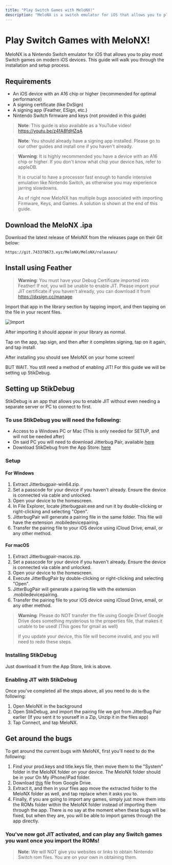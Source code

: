 ```yaml
---
title: "Play Switch Games with MeloNX!"
description: "MeloNX is a switch emulator for iOS that allows you to play most Switch 1 games on modern iOS devices."
---
```


# Play Switch Games with MeloNX!

MeloNX is a Nintendo Switch emulator for iOS that allows you to play most Switch games on modern iOS devices. This guide will walk you through the installation and setup process.

## Requirements

- An iOS device with an A16 chip or higher (recommended for optimal performance)
- A signing certificate (like DxSign)
- A signing app (Feather, ESign, etc.)
- Nintendo Switch firmware and keys (not provided in this guide)

> **Note**: This guide is also available as a YouTube video!
> https://youtu.be/z4fA8fdHZqA

> **Note**: You should already have a signing app installed. Please go to our other guides and install one if you haven't already.

> **Warning**: It is highly recommended you have a device with an A16 chip or higher. If you don't know what chip your device has, refer to appleDB.
>
> It is crucial to have a processor fast enough to handle intensive emulation like Nintendo Switch, as otherwise you may experience jarring slowdowns.
>
> As of right now MeloNX has multiple bugs associated with importing Firmware, Keys, and Games. A solution is shown at the end of this guide.

## Download the MeloNX .ipa

Download the latest release of MeloNX from the releases page on their Git below:

```
https://git.743378673.xyz/MeloNX/MeloNX/releases/
```

## Install using Feather

> **Warning**: You must have your Debug Certificate imported into Feather! If not, you will be unable to enable JIT.
> Please import your JIT certificate if you haven't already, you can download it from https://dxsign.cc/manage

Import that app in the library section by tapping import, and then tapping on the file in your recent files.

![Import](/images/melonx/import.gif)

After importing it should appear in your library as normal.

Tap on the app, tap sign, and then after it completes signing, tap on it again, and tap install.

After installing you should see MeloNX on your home screen!

BUT WAIT. You still need a method of enabling JIT! For this guide we will be setting up StikDebug.

## Setting up StikDebug

StikDebug is an app that allows you to enable JIT without even needing a separate server or PC to connect to first.

### To use StikDebug you will need the following:

- Access to a Windows PC or Mac (This is only needed for SETUP, and will not be needed after)
- On said PC you will need to download Jitterbug Pair, available [here](https://github.com/osy/Jitterbug/releases/)
- Download StikDebug from the App Store: [here](https://apps.apple.com/us/app/stikdebug/id6744045754)

### Setup

#### For Windows

1. Extract Jitterbugpair-win64.zip.
2. Set a passcode for your device if you haven't already. Ensure the device is connected via cable and unlocked.
3. Open your device to the homescreen.
4. In File Explorer, locate jitterbugpair.exe and run it by double-clicking or right-clicking and selecting "Open".
5. JitterbugPair will generate a pairing file in the same folder. This file will have the extension .mobiledevicepairing.
6. Transfer the pairing file to your iOS device using iCloud Drive, email, or any other method.

#### For macOS

1. Extract Jitterbugpair-macos.zip.
2. Set a passcode for your device if you haven't already. Ensure the device is connected via cable and unlocked.
3. Open your device to the homescreen.
4. Execute JitterBugPair by double-clicking or right-clicking and selecting "Open".
5. JitterBugPair will generate a pairing file with the extension .mobiledevicepairing.
6. Transfer the pairing file to your iOS device using iCloud Drive, email, or any other method.

> **Warning**: Please do NOT transfer the file using Google Drive! Google Drive does something mysterious to the properties file, that makes it unable to be used! (This goes for gmail as well)
>
> If you update your device, this file will become invalid, and you will need to redo these steps.

### Installing StikDebug

Just download it from the App Store, link is above. 

### Enabling JIT with StikDebug

Once you've completed all the steps above, all you need to do is the following:

1. Open MeloNX in the background
2. Open StikDebug, and import the pairing file we got from JitterBug Pair earlier (If you sent it to yourself in a Zip, Unzip it in the files app)
3. Tap Connect, and tap MeloNX.

## Get around the bugs

To get around the current bugs with MeloNX, first you'll need to do the following:

1. Find your prod.keys and title.keys file, then move them to the "System" folder in the MeloNX folder on your device. The MeloNX folder should be in your On My iPhone/iPad folder.
2. Download [this](https://drive.google.com/file/d/1eF_OMuHxMBdqf5X5lMVyc24ds9YbOo3D/view?usp=sharing) file from Google Drive.
3. Extract it, and then in your files app move the extracted folder to the MeloNX folder as well, and tap replace when it asks you to.
4. Finally, if you are going to import any games, simply just move them into the ROMs folder within the MeloNX folder instead of importing them through the app. There is no say at the moment when these bugs will be fixed, but when they are, you will be able to import games through the app directly.

### You've now got JIT activated, and can play any Switch games you want once you import the ROMs!

> **Note**: We will NOT give you websites or links to obtain Nintendo Switch rom files. You are on your own in obtaining them.
